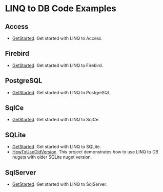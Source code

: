 LINQ to DB Code Examples
========================

Access
------
* [GetStarted](https://github.com/linq2db/examples/tree/master/Access/GetStarted).
   Get started with LINQ to Access.

Firebird
--------
* [GetStarted](https://github.com/linq2db/examples/tree/master/Firebird/GetStarted).
   Get started with LINQ to Firebird.

PostgreSQL
----------
* [GetStarted](https://github.com/linq2db/examples/tree/master/PostgreSQL/GetStarted).
   Get started with LINQ to PostgreSQL.

SqlCe
-----
* [GetStarted](https://github.com/linq2db/examples/tree/master/SqlCe/GetStarted).
   Get started with LINQ to SqlCe.

SQLite
------
* [GetStarted](https://github.com/linq2db/examples/tree/master/SQLite/GetStarted).
   Get started with LINQ to SQLite.
* [HowToUseOldVersion](https://github.com/linq2db/examples/tree/master/SQLite/HowToUseOldVersion).
   This project demonstrates how to use LINQ to DB nugets with older SQLite nuget version.

SqlServer
---------
* [GetStarted](https://github.com/linq2db/examples/tree/master/SqlServer/GetStarted).
   Get started with LINQ to SqlServer.
